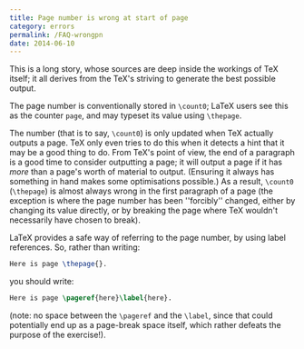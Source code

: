 ```yaml
---
title: Page number is wrong at start of page
category: errors
permalink: /FAQ-wrongpn
date: 2014-06-10
---
```


This is a long story, whose sources are deep inside the workings of
TeX itself; it all derives from the TeX's striving to generate
the best possible output.

The page number is conventionally stored in `\count0`; LaTeX
users see this as the counter `page`, and may typeset its value
using `\thepage`.

The number (that is to say, `\count0`) is only updated when TeX
actually outputs a page.  TeX only even tries to do this when it
detects a hint that it may be a good thing to do.  From TeX's point
of view, the end of a paragraph is a good time to consider outputting
a page; it will output a page if it has _more_ than a page's
worth of material to output.  (Ensuring it always has something in
hand makes some optimisations possible.)  As a result, `\count0`
(`\thepage`) is almost always wrong in the first paragraph of a
page (the exception is where the page number has been ''forcibly''
changed, either by changing its value directly, or by breaking the
page where TeX wouldn't necessarily have chosen to break).

LaTeX provides a safe way of referring to the page number, by using
label references.  So, rather than writing:
```latex
Here is page \thepage{}.
```
you should write:
```latex
Here is page \pageref{here}\label{here}.
```
(note: no space between the `\pageref` and the `\label`, since
that could potentially end up as a page-break space itself, which
rather defeats the purpose of the exercise!).


